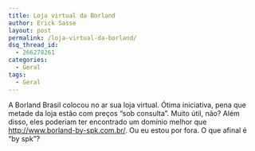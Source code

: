 ```yaml
---
title: Loja virtual da Borland
author: Erick Sasse
layout: post
permalink: /loja-virtual-da-borland/
dsq_thread_id:
  - 266278261
categories:
  - Geral
tags:
  - Geral
---
```

A Borland Brasil colocou no ar sua loja virtual. &Oacute;tima iniciativa, pena que metade da loja est&atilde;o com pre&ccedil;os &#8220;sob consulta&#8221;. Muito &uacute;til, n&atilde;o? Al&eacute;m disso, eles poderiam ter encontrado um dom&iacute;nio melhor que <http://www.borland-by-spk.com.br/>. Ou eu estou por fora. O que afinal &eacute; &#8220;by spk&#8221;?